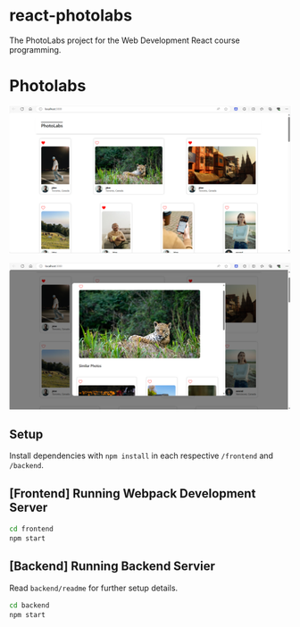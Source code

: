 # react-photolabs
The PhotoLabs project for the Web Development React course programming.

# Photolabs

![main page](./docs/main-page.png)

![zoomed in picture](./docs/zoomed-in-pic.png)
## Setup

Install dependencies with `npm install` in each respective `/frontend` and `/backend`.

## [Frontend] Running Webpack Development Server

```sh
cd frontend
npm start
```

## [Backend] Running Backend Servier

Read `backend/readme` for further setup details.

```sh
cd backend
npm start
```
